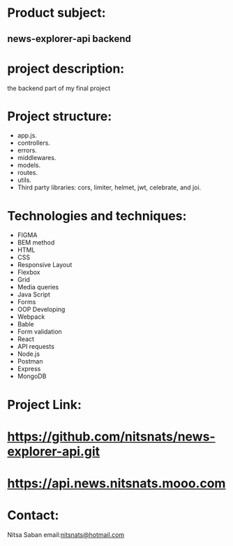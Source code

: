 # Product subject:

## news-explorer-api  backend

# project description:
  the backend part of my final project
 
# Project structure:
 * app.js.
 * controllers.
 * errors.
 * middlewares.
 * models.
 * routes.
 * utils.
 * Third party libraries: cors, limiter, helmet, jwt, celebrate, and joi.


# Technologies and techniques:
*  FIGMA
*  BEM method
*  HTML
*  CSS
*  Responsive Layout
*  Flexbox
*  Grid
*  Media queries
*  Java Script
*  Forms
*  OOP Developing
*  Webpack
*  Bable
*  Form validation
*  React
*  API requests
*  Node.js 
*  Postman
*  Express
*  MongoDB

# Project Link:
  # https://github.com/nitsnats/news-explorer-api.git

  # https://api.news.nitsnats.mooo.com

# Contact:

Nitsa Saban email:nitsnats@hotmail.com
